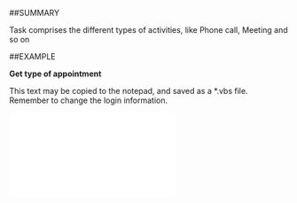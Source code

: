 

##SUMMARY


Task comprises the different types of activities, like Phone call, Meeting and so on



##EXAMPLE

**Get type of appointment**

This text may be copied to the notepad, and saved as a *.vbs file. Remember to change the login information.

![](../../Examples/vbs/SOAppointment.Example.vbs.txt)





